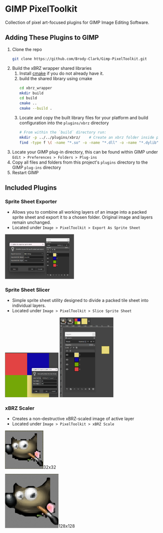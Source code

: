 # GIMP PixelToolkit

Collection of pixel art-focused plugins for GIMP Image Editing Software.

## Adding These Plugins to GIMP

1. Clone the repo
    ```bash
    git clone https://github.com/Brody-Clark/Gimp-PixelToolkit.git
    ```
2. Build the xBRZ wrapper shared libraries
   1. Install [cmake](https://cmake.org/download/#latest) if you do not already have it.
   2. build the shared library using cmake
        ```bash
        cd xbrz_wrapper
        mkdir build
        cd build
        cmake ..
        cmake --build .
        ```
    3. Locate and copy the built library files for your platform and build configuration into the `plugins/xbrz` directory
        ```bash
        # From within the `build` directory run:
        mkdir -p ../../plugins/xbrz/    # Create an xbrz folder inside plugins/
        find -type f \( -name "*.so" -o -name "*.dll" -o -name "*.dylib" \) -exec cp {} ../../plugins/xbrz/ \;  # Copy the library file from build to plugins/xbrz/
        ```
3. Locate your GIMP plug-in directory, this can be found within GIMP under `Edit > Preferences > Folders > Plug-ins`
4. Copy all files and folders from this project's `plugins` directory to the GIMP `plug-ins` directory
5. Restart GIMP

## Included Plugins

### Sprite Sheet Exporter

- Allows you to combine all working layers of an image into a packed sprite sheet and export it to a chosen folder. Original image and layers remain unchanged.
- Located under `Image > PixelToolkit > Export As Sprite Sheet`

<img src="resources/Export_Before.png" alt="Export Demo" width="45%">

### Sprite Sheet Slicer

- Simple sprite sheet utility designed to divide a packed tile sheet into individual layers.
- Located under `Image > PixelToolkit > Slice Sprite Sheet`

<img src="resources/Slice_Sprite_Sheet_UI.png" alt="Slicer UI" width="35%">

<img src="resources/Slice_Sprite_Sheet_After.png" alt="Slicer Before" width="35%">

### xBRZ Scaler

- Creates a non-destructive xBRZ-scaled image of active layer
- Located under `Image > PixelToolkit > xBRZ Scale`

<img src="resources/xBRZ_Scaler_Before.png" alt="xBRZ Before" width="25%">32x32
  
<img src="resources/xBRZ_Scaler_After.png" alt="xBRZ After" width="35%">128x128
